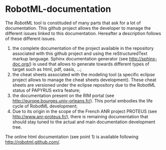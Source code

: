 RobotML-documentation
=====================

The *RobotML* tool is constituded of many parts that ask for a lot of documentation. This github project allows the developer to manage the different issues linked to this documentation. Hereafter a description follows of these different issues.

  1. the complete documentation of the project available in the repository associated with this github project and using the reStructuredText markup language. Sphinx documentation generator (see http://sphinx-doc.org/) is used that allows to generate towards different types of target such as html, pdf, oasis, ...;
  2. the cheat sheets associated with the modeling tool (a specific eclipse project allows to manage the cheat sheets development). These cheat sheets are versioned under the eclipse repository due to the RobotML status of PAPYRUS extra feature;
  3. the documentation present on the RIM portal (see http://europe.bourges.univ-orleans.fr/). This portal embodies the life cycle of RobotML development;
  4. Due to its origin in the scope of the French ANR project PROTEUS (see http://www.anr-proteus.fr/), there is remaining documentation that should stay tuned to the actual and main documentation development tree.

The online html documentation (see point 1) is available following http://robotml.github.com/.
